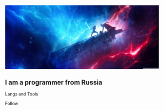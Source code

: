 ![Header](https://github.com/MrTesh/MrTesh/blob/main/assets/3431360.jpg)

## I am a programmer from Russia 

Langs and Tools

Follow 
